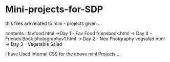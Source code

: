 # Mini-projects-for-SDP
this files are related to mini - projects given ... 

contents : 
favfood.html ->Day 1 - Fav Food 
friensbook.html -> Day 4 -Friends Book
photographyv1.html -> Day 2 - Neo Photgraphy 
vegsalad.html -> Day 3 - Vegetable Salad

I have Used Internal CSS for the above mini Projects ...
